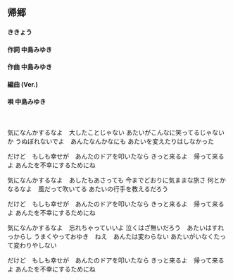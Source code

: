 ## 帰郷
#### ききょう

#### 作詞     中島みゆき
#### 作曲     中島みゆき
#### 編曲 (Ver.)
#### 唄      中島みゆき
 

気になんかするなよ　大したことじゃない
あたいがこんなに笑ってるじゃないか
うぬぼれないでよ　あんたなんかなにも
あたいを変えたりはしなかった

だけど　もしも幸せが　あんたのドアを叩いたなら
きっと来るよ　帰って来るよ
あんたを不幸にするためにね


気になんかするなよ　あしたもあさっても
今までどおりに気ままな旅さ
何とかなるなよ　風だって吹いてる
あたいの行手を教えるだろう

だけど　もしも幸せが　あんたのドアを叩いたなら
きっと来るよ　帰って来るよ
あんたを不幸にするためにね


気になんかするなよ　忘れちゃっていいよ
泣くはざ無いだろう　あたいはすれっからし
うまくやっておゆき　ねえ　あんたは変わらない
あたいがいなくたって変わりやしない

だけど　もしも幸せが　あんたのドアを叩いたなら
きっと来るよ　帰って来るよ
あんたを不幸にするためにね
